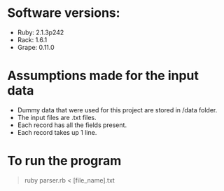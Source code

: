 # Software versions:
* Ruby: 2.1.3p242
* Rack: 1.6.1
* Grape: 0.11.0

# Assumptions made for the input data
* Dummy data that were used for this project are stored in /data folder.
* The input files are .txt files.
* Each record has all the fields present.
* Each record takes up 1 line.

# To run the program
>
> ruby parser.rb < [file_name].txt
>
